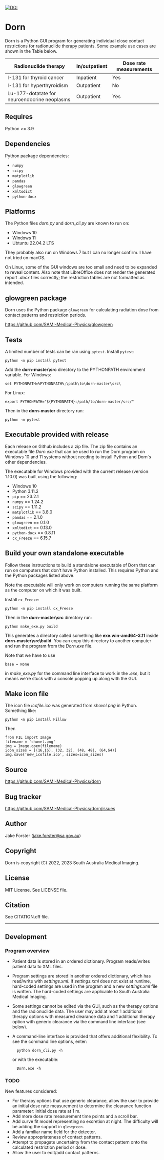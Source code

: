 [![DOI](https://zenodo.org/badge/549013816.svg)](https://zenodo.org/badge/latestdoi/549013816)

# Dorn

Dorn is a Python GUI program for generating individual close contact restrictions for radionuclide therapy patients.
Some example use cases are shown in the Table below.

| Radionuclide therapy                         | In/outpatient | Dose rate measurements |
|----------------------------------------------|---------------|------------------------|
| I-131 for thyroid cancer                     | Inpatient     | Yes                    |
| I-131 for hyperthyroidism                    | Outpatient    | No                     |
| Lu-177-dotatate for neuroendocrine neoplasms | Outpatient    | Yes                    |
 
## Requires

Python >= 3.9

## Dependencies

Python package dependencies:
- `numpy`
- `scipy`
- `matplotlib`
- `pandas`
- `glowgreen`
- `xmltodict`
- `python-docx`


## Platforms 

The Python files *dorn.py* and *dorn_cli.py* are known to run on:
- Windows 10
- Windows 11
- Ubtuntu 22.04.2 LTS

They probably also run on Windows 7 but I can no longer confirm. I have not tried on macOS.

On Linux, some of the GUI windows are too small and need to be expanded to reveal content. 
Also note that LibreOffice does not render the generated report *.docx* files correctly; the restriction tables are not formatted as intended. 


## glowgreen package

Dorn uses the Python package `glowgreen` for calculating radiation dose from contact patterns and restriction periods. 

https://github.com/SAMI-Medical-Physics/glowgreen

## Tests

A limited number of tests can be ran using `pytest`. Install `pytest`:

    python -m pip install pytest


Add the **dorn-master\src** directory to the PYTHONPATH environment variable. For Windows:

    set PYTHONPATH=%PYTHONPATH%;\path\to\dorn-master\src\
    
For Linux: 

    export PYTHONPATH="${PYTHONPATH}:/path/to/dorn-master/src/"

Then in the **dorn-master** directory run:

    python -m pytest

## Executable provided with release

Each release on Github includes a zip file. The zip file contains an executable file *Dorn.exe* that can be used to run the Dorn program on Windows 10 and 11 systems without needing to install Python and Dorn's other dependencies.

The executable for Windows provided with the current release (version 1.10.0) was built using the following:

- Windows 10
- Python 3.11.2
- `pip` == 23.2.1
- `numpy` == 1.24.2
- `scipy` == 1.11.2
- `matplotlib` == 3.8.0
- `pandas` == 2.1.0
- `glowgreen` == 0.1.0
- `xmltodict` == 0.13.0
- `python-docx` == 0.8.11
- `cx_Freeze` == 6.15.7

## Build your own standalone executable

Follow these instructions to build a standalone executable of Dorn that can run on computers that don't have Python installed.
This requires Python and the Python packages listed above.

Note the executable will only work on computers running the same platform as the computer on which it was built.

Install `cx_Freeze`:

    python -m pip install cx_Freeze

Then in the **dorn-master\src** directory run:
    
    python make_exe.py build

This generates a directory called something like **exe.win-amd64-3.11** inside **dorn-master\src\build**. 
You can copy this directory to another computer and run the program from the *Dorn.exe* file.

Note that we have to use

    base = None 

in *make_exe.py* for the command line interface to work in the *.exe*, but it means we're stuck with a console popping up along with the GUI.

## Make icon file

The icon file *icofile.ico* was generated from *shovel.png* in Python.
Something like:

    python -m pip install Pillow

Then 

    from PIL import Image
    filename = 'shovel.png'
    img = Image.open(filename)
    icon_sizes = [(16,16), (32, 32), (48, 48), (64,64)]
    img.save('new_icofile.ico', sizes=icon_sizes)


## Source 
https://github.com/SAMI-Medical-Physics/dorn

## Bug tracker
https://github.com/SAMI-Medical-Physics/dorn/issues

## Author
Jake Forster (jake.forster@sa.gov.au)

## Copyright
Dorn is copyright (C) 2022, 2023 South Australia Medical Imaging.

## License
MIT License. See LICENSE file.

## Citation
See CITATION.cff file. 

---------------------------------------

## Development

### Program overview

- Patient data is stored in an ordered dictionary. Program reads/writes patient data to XML files.

- Program settings are stored in another ordered dictionary, which has read/write with *settings.xml*.
If *settings.xml* does not exist at runtime, hard-coded settings are used in the program and a new *settings.xml* file is written. 
The hard-coded settings are applicable to South Australia Medical Imaging.

- Some settings cannot be edited via the GUI, such as the therapy options and the radionuclide data. 
The user may add at most 1 additional therapy options with measured clearance data and 1 additional therapy option with generic clearance via the command line interface (see below).

- A command-line interface is provided that offers additional flexibility. To see the command line options, enter:

        python dorn_cli.py -h

    or with the executable:

        Dorn.exe -h


### TODO

New features considered:

- For therapy options that use generic clearance, allow the user to provide an initial dose rate measurement to determine the clearance function parameter: initial dose rate at 1 m.
- Add more dose rate measurement time points and a scroll bar.
- Add curve fit model representing no excretion at night. The difficulty will be adding the support in `glowgreen`.
- Add a familiar name field for the detector.
- Review appropriateness of contact patterns. 
- Attempt to propagate uncertainty from the contact pattern onto the calculated restriction period or dose.
- Allow the user to edit/add contact patterns.
